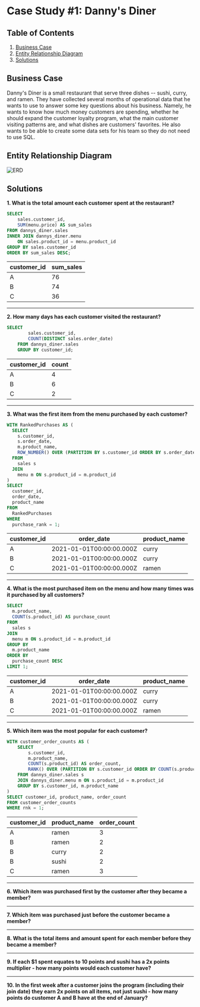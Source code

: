 # Case Study #1: Danny's Diner

## Table of Contents
1. [Business Case](#business-case)
2. [Entity Relationship Diagram](#entity-relationship-diagram)
3. [Solutions](#solutions)

## Business Case
Danny's Diner is a small restaurant that serve three dishes -- sushi, curry, and ramen. They have collected several months of operational data that he wants to use to answer some key questions about his business. Namely, he wants to know how much money customers are spending, whether he should expand the customer loyalty program, what the main customer visiting patterns are, and what dishes are customers' favorites. He also wants to be able to create some data sets for his team so they do not need to use SQL. 

## Entity Relationship Diagram
![ERD](./ERD.png)


## Solutions
**1. What is the total amount each customer spent at the restaurant?**

```sql
SELECT 
    sales.customer_id, 
    SUM(menu.price) AS sum_sales
FROM dannys_diner.sales
INNER JOIN dannys_diner.menu 
    ON sales.product_id = menu.product_id
GROUP BY sales.customer_id
ORDER BY sum_sales DESC;
```

| customer_id | sum_sales |
| ----------- | --------- |
| A           | 76        |
| B           | 74        |
| C           | 36        |

---
**2. How many days has each customer visited the restaurant?**

```sql
SELECT
    	sales.customer_id,
        COUNT(DISTINCT sales.order_date)
    FROM dannys_diner.sales
    GROUP BY customer_id;
```

| customer_id | count |
| ----------- | ----- |
| A           | 4     |
| B           | 6     |
| C           | 2     |

---
**3. What was the first item from the menu purchased by each customer?**

```sql
WITH RankedPurchases AS (
  SELECT 
    s.customer_id,
    s.order_date,
    m.product_name,
    ROW_NUMBER() OVER (PARTITION BY s.customer_id ORDER BY s.order_date) AS purchase_rank
  FROM 
    sales s
  JOIN 
    menu m ON s.product_id = m.product_id
)
SELECT 
  customer_id,
  order_date,
  product_name
FROM 
  RankedPurchases
WHERE 
  purchase_rank = 1;
```

| customer_id | order_date               | product_name |
| ----------- | ------------------------ | ------------ |
| A           | 2021-01-01T00:00:00.000Z | curry        |
| B           | 2021-01-01T00:00:00.000Z | curry        |
| C           | 2021-01-01T00:00:00.000Z | ramen        |

---
**4. What is the most purchased item on the menu and how many times was it purchased by all customers?**

```sql
SELECT 
  m.product_name,
  COUNT(s.product_id) AS purchase_count
FROM 
  sales s
JOIN 
  menu m ON s.product_id = m.product_id
GROUP BY 
  m.product_name
ORDER BY 
  purchase_count DESC
LIMIT 1;
```

| customer_id | order_date               | product_name |
| ----------- | ------------------------ | ------------ |
| A           | 2021-01-01T00:00:00.000Z | curry        |
| B           | 2021-01-01T00:00:00.000Z | curry        |
| C           | 2021-01-01T00:00:00.000Z | ramen        |

---
**5. Which item was the most popular for each customer?**

```sql
WITH customer_order_counts AS (
    SELECT 
        s.customer_id, 
        m.product_name, 
        COUNT(s.product_id) AS order_count,
        RANK() OVER (PARTITION BY s.customer_id ORDER BY COUNT(s.product_id) DESC) AS rnk
    FROM dannys_diner.sales s
    JOIN dannys_diner.menu m ON s.product_id = m.product_id
    GROUP BY s.customer_id, m.product_name
)
SELECT customer_id, product_name, order_count
FROM customer_order_counts
WHERE rnk = 1;
```

| customer_id | product_name | order_count |
|-------------|--------------|-------------|
| A           | ramen        | 3           |
| B           | ramen        | 2           |
| B           | curry        | 2           |
| B           | sushi        | 2           |
| C           | ramen        | 3           |

---
**6. Which item was purchased first by the customer after they became a member?**

---
**7. Which item was purchased just before the customer became a member?**

---
**8. What is the total items and amount spent for each member before they became a member?**


---
**9. If each $1 spent equates to 10 points and sushi has a 2x points multiplier - how many points would each customer have?**

---
**10. In the first week after a customer joins the program (including their join date) they earn 2x points on all items, not just sushi - how many points do customer A and B have at the end of January?**

